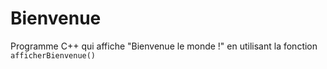 # Bienvenue
Programme C++ qui affiche "Bienvenue le monde !" en utilisant la fonction
`afficherBienvenue()`
